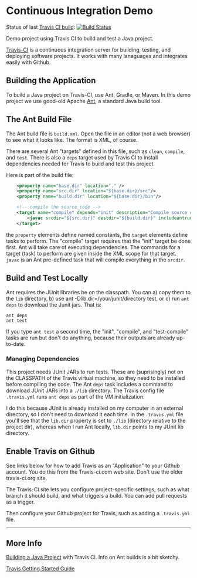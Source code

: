 Continuous Integration Demo
===========================

Status of last [Travis CI build](https://travis-ci.com/jbrucker/demo-ci): 
[![Build Status](https://travis-ci.com/jbrucker/demo-ci.svg?branch=master)](https://travis-ci.com/jbrucker/demo-ci)

Demo project using Travis CI to build and test a Java project.

[Travis-CI](https://travis-ci.com) is a continuous integration server for building, testing, and deploying software projects.  It works with many lanaguages and integrates easily with Github.

## Building the Application

To build a Java project on Travis-CI, use Ant, Gradle, or Maven. 
In this demo project we use good-old Apache [Ant](https://ant.apache.org),
a standard Java build tool.

## The Ant Build File

The Ant build file is `build.xml`. Open the file in an editor (not a web browser) to see what it looks like.  The format is XML, of course.

There are several Ant "targets" defined in this file, such as `clean`, `compile`, and `test`.  There is also a `deps` target used by Travis CI to install dependencies needed for Travis to build and test this project.

Here is part of the build file:
```xml
    <property name="base.dir" location="." />
    <property name="src.dir" location="${base.dir}/src"/>
    <property name="build.dir" location="${base.dir}/bin"/>

    <!-- compile the source code -->
    <target name="compile" depends="init" description="Compile source code" >
        <javac srcdir="${src.dir}" destdir="${build.dir}" includeantruntime="false" />
    </target>
```
the `property` elements define named constants, the `target` elements define tasks to perform.
The "compile" target requires that the "init" target be done first. Ant will take care of executing
dependencies.  The commands for a target (task) to perform are given inside the XML scope
for that target. `javac` is an Ant pre-defined task that will compile everything in the `srcdir`.

## Build and Test Locally

Ant requires the JUnit libraries be on the classpath. You can a) copy them to the `lib` directory, b) use ant -Dlib.dir=/your/junit/directory test, or c) run `ant deps` to download the Junit jars.  That is:
```
ant deps
ant test
```

If you type `ant test` a second time, the "init", "compile", and "test-compile" tasks are run but don't do anything, because their outputs are already up-to-date.

### Managing Dependencies

This project needs JUnit JARs to run tests. These are (suprisingly) not on the CLASSPATH of the Travis virtual machine, so they need to be installed before compiling the code.   The Ant `deps` task includes a command to download JUnit JARs into a `./lib` directory.  The Travis config file `.travis.yml` runs `ant deps` as part of the VM initialization.

I do this because JUnit is already installed on my computer in an external directory, so I don't need to download it each time.  In the `.travis.yml` file you'll see that the `lib.dir` property is set to `./lib` (directory relative to the project dir), whereas when I run Ant locally, `lib.dir` points to my JUnit lib directory.

## Enable Travis on Github

See links below for how to add Travis as an "Application" to your Github account.  You do this from the Travis-ci.com web site. Don't use the older travis-ci.org site.  

The Travis-CI site lets you configure project-specific settings, such as what branch it should build, and what triggers a build.  You can add pull requests as a trigger.

Then configure your Github project for Travis, such as adding a `.travis.yml` file.

------
## More Info

[Building a Java Project](https://docs.travis-ci.com/user/languages/java/) with Travis CI. Info on Ant builds is a bit sketchy.

[Travis Getting Started Guide](https://docs.travis-ci.com/user/getting-started/)

